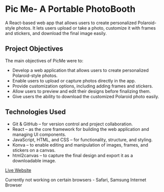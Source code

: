 # Pic Me- A Portable PhotoBooth

A React-based web app that allows users to create personalized Polaroid-style photos. It lets users upload or take a photo, customize it with frames and stickers, and download the final image easily.

## Project Objectives

The main objectives of PicMe were to:  
- Develop a web application that allows users to create personalized Polaroid-style photos.  
- Enable users to upload or capture photos directly in the app.  
- Provide customization options, including adding frames and stickers.  
- Allow users to preview and edit their designs before finalizing them.  
- Give users the ability to download the customized Polaroid photo easily.  

## Technologies Used

- Git & GitHub – for version control and project collaboration.  
- React – as the core framework for building the web application and managing UI components.  
- JavaScript, HTML, and CSS – for functionality, structure, and styling.  
- Konva – to enable editing and manipulation of images, frames, and stickers on a canvas.  
- html2canvas – to capture the final design and export it as a downloadable image.
  
[Live Website](https://yeahhina.github.io/picme/)

Currently not working on certain browsers - Safari, Samsung Internet Browser</p>
